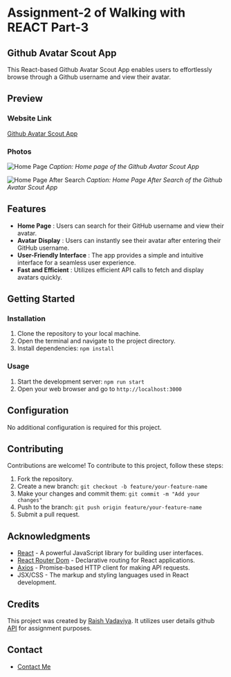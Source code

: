 # Assignment-2 of Walking with REACT Part-3

## Github Avatar Scout App

This React-based Github Avatar Scout App enables users to effortlessly browse through a Github username and view their avatar.

## Preview

### Website Link
[Github Avatar Scout App](https://github-avatar-scout.netlify.app/)

### Photos
![Home Page](https://res.cloudinary.com/deodsnio3/image/upload/v1714454030/img_1_github_avatar_scout.png "Home Page")
*Caption: Home page of the Github Avatar Scout App*

![Home Page After Search](https://res.cloudinary.com/deodsnio3/image/upload/v1714454029/img_2_github_avatar_scout.png "Home Page After Search")
*Caption: Home Page After Search of the Github Avatar Scout App*

## Features

- **Home Page** : Users can search for their GitHub username and view their avatar.
- **Avatar Display** : Users can instantly see their avatar after entering their GitHub username.
- **User-Friendly Interface** : The app provides a simple and intuitive interface for a seamless user experience.
- **Fast and Efficient** : Utilizes efficient API calls to fetch and display avatars quickly.

## Getting Started

### Installation

1. Clone the repository to your local machine.
2. Open the terminal and navigate to the project directory.
3. Install dependencies: `npm install`

### Usage

1. Start the development server: `npm run start`
2. Open your web browser and go to `http://localhost:3000`

## Configuration

No additional configuration is required for this project.

## Contributing

Contributions are welcome! To contribute to this project, follow these steps:

1. Fork the repository.
2. Create a new branch: `git checkout -b feature/your-feature-name`
3. Make your changes and commit them: `git commit -m "Add your changes"`
4. Push to the branch: `git push origin feature/your-feature-name`
5. Submit a pull request.

## Acknowledgments

- [React](https://reactjs.org) - A powerful JavaScript library for building user interfaces.
- [React Router Dom](https://reactrouter.com) - Declarative routing for React applications.
- [Axios](https://axios-http.com) - Promise-based HTTP client for making API requests.
- JSX/CSS - The markup and styling languages used in React development.

## Credits

This project was created by [Raish Vadaviya](https://linktr.ee/Raish101001). It utilizes user details github [API](https://api.github.com/) for assignment purposes.

## Contact

- [Contact Me](linktr.ee/Raish101001)

